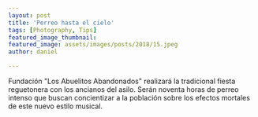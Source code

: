 ```yaml
---
layout: post
title: 'Perreo hasta el cielo'
tags: [Photography, Tips]
featured_image_thumbnail:
featured_image: assets/images/posts/2018/15.jpeg
author: daniel

---
```


Fundación "Los Abuelitos Abandonados" realizará la tradicional fiesta reguetonera con los ancianos del asilo. Serán noventa horas de perreo intenso que buscan concientizar a la población sobre los efectos mortales de este nuevo estilo musical.
